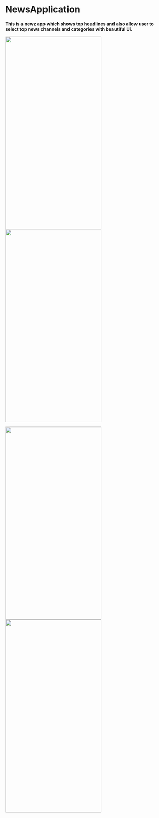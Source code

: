 # NewsApplication
**This is a newz app which shows top headlines and also allow user to select top news channels and categories with beautiful Ui.**

<img src="https://user-images.githubusercontent.com/26492582/67116152-7d235c00-f1fd-11e9-813a-6a7d69bb2fd0.png" width="300" height="600"/>  <img src="https://user-images.githubusercontent.com/26492582/67116149-7c8ac580-f1fd-11e9-9022-3a6e7d744ba5.png" width="300" height="600"/>

<img src="https://user-images.githubusercontent.com/26492582/67116147-7bf22f00-f1fd-11e9-9796-0f4f9e3eefbb.png" width="300" height="600"/>  <img src="https://user-images.githubusercontent.com/26492582/67116145-7bf22f00-f1fd-11e9-98a4-ceaae626b0a8.png" width="300" height="600"/>
